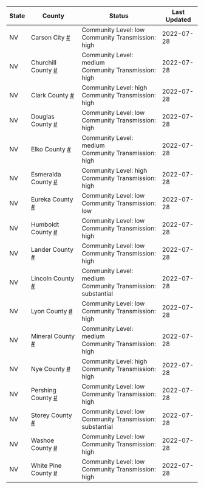 State | County | Status | Last Updated
--- | --- | --- | --- 
NV | Carson City <a href="#carson_city">#</a> | <a name="carson_city"></a>Community Level: low<br/>Community Transmission: high | 2022-07-28
NV | Churchill County <a href="#churchill_county">#</a> | <a name="churchill_county"></a>Community Level: medium<br/>Community Transmission: high | 2022-07-28
NV | Clark County <a href="#clark_county">#</a> | <a name="clark_county"></a>Community Level: high<br/>Community Transmission: high | 2022-07-28
NV | Douglas County <a href="#douglas_county">#</a> | <a name="douglas_county"></a>Community Level: low<br/>Community Transmission: high | 2022-07-28
NV | Elko County <a href="#elko_county">#</a> | <a name="elko_county"></a>Community Level: medium<br/>Community Transmission: high | 2022-07-28
NV | Esmeralda County <a href="#esmeralda_county">#</a> | <a name="esmeralda_county"></a>Community Level: high<br/>Community Transmission: high | 2022-07-28
NV | Eureka County <a href="#eureka_county">#</a> | <a name="eureka_county"></a>Community Level: low<br/>Community Transmission: low | 2022-07-28
NV | Humboldt County <a href="#humboldt_county">#</a> | <a name="humboldt_county"></a>Community Level: low<br/>Community Transmission: high | 2022-07-28
NV | Lander County <a href="#lander_county">#</a> | <a name="lander_county"></a>Community Level: low<br/>Community Transmission: high | 2022-07-28
NV | Lincoln County <a href="#lincoln_county">#</a> | <a name="lincoln_county"></a>Community Level: medium<br/>Community Transmission: substantial | 2022-07-28
NV | Lyon County <a href="#lyon_county">#</a> | <a name="lyon_county"></a>Community Level: low<br/>Community Transmission: high | 2022-07-28
NV | Mineral County <a href="#mineral_county">#</a> | <a name="mineral_county"></a>Community Level: medium<br/>Community Transmission: high | 2022-07-28
NV | Nye County <a href="#nye_county">#</a> | <a name="nye_county"></a>Community Level: high<br/>Community Transmission: high | 2022-07-28
NV | Pershing County <a href="#pershing_county">#</a> | <a name="pershing_county"></a>Community Level: low<br/>Community Transmission: high | 2022-07-28
NV | Storey County <a href="#storey_county">#</a> | <a name="storey_county"></a>Community Level: low<br/>Community Transmission: substantial | 2022-07-28
NV | Washoe County <a href="#washoe_county">#</a> | <a name="washoe_county"></a>Community Level: low<br/>Community Transmission: high | 2022-07-28
NV | White Pine County <a href="#white_pine_county">#</a> | <a name="white_pine_county"></a>Community Level: low<br/>Community Transmission: high | 2022-07-28
